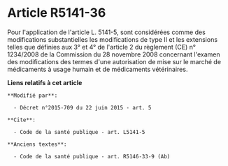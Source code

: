 # Article R5141-36

Pour l'application de l'article L. 5141-5, sont considérées comme des modifications substantielles les modifications de type
II et les extensions telles que définies aux 3° et 4° de l'article 2 du règlement (CE) n° 1234/2008 de la Commission du 28
novembre 2008 concernant l'examen des modifications des termes d'une autorisation de mise sur le marché de médicaments à
usage humain et de médicaments vétérinaires.

**Liens relatifs à cet article**

	**Modifié par**:

	  - Décret n°2015-709 du 22 juin 2015 - art. 5

	**Cite**:

	  - Code de la santé publique - art. L5141-5

	**Anciens textes**:

	  - Code de la santé publique - art. R5146-33-9 (Ab)

